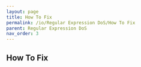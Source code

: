 ```yaml
---
layout: page
title: How To Fix
permalink: /io/Regular Expression DoS/How To Fix
parent: Regular Expression DoS
nav_order: 3
---
```


## How To Fix